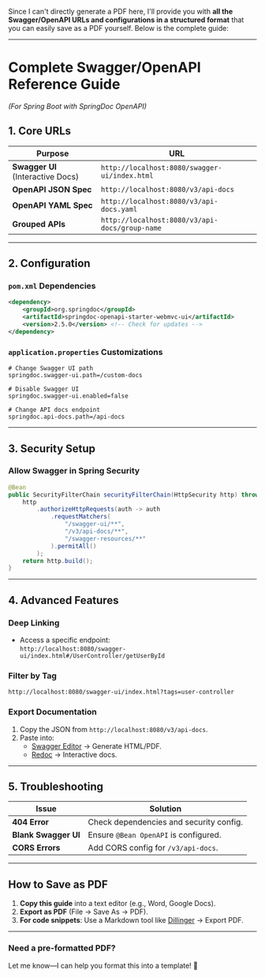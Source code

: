 Since I can't directly generate a PDF here, I'll provide you with **all the Swagger/OpenAPI URLs and configurations in a structured format** that you can easily save as a PDF yourself. Below is the complete guide:

---

# **Complete Swagger/OpenAPI Reference Guide**  
*(For Spring Boot with SpringDoc OpenAPI)*  

## **1. Core URLs**  
| Purpose                     | URL                                   |
|----------------------------|---------------------------------------|
| **Swagger UI** (Interactive Docs) | `http://localhost:8080/swagger-ui/index.html` |
| **OpenAPI JSON Spec**       | `http://localhost:8080/v3/api-docs`   |
| **OpenAPI YAML Spec**       | `http://localhost:8080/v3/api-docs.yaml` |
| **Grouped APIs**            | `http://localhost:8080/v3/api-docs/group-name` |

---

## **2. Configuration**  
### **`pom.xml` Dependencies**  
```xml
<dependency>
    <groupId>org.springdoc</groupId>
    <artifactId>springdoc-openapi-starter-webmvc-ui</artifactId>
    <version>2.5.0</version> <!-- Check for updates -->
</dependency>
```

### **`application.properties` Customizations**  
```properties
# Change Swagger UI path
springdoc.swagger-ui.path=/custom-docs

# Disable Swagger UI
springdoc.swagger-ui.enabled=false

# Change API docs endpoint
springdoc.api-docs.path=/api-docs
```

---

## **3. Security Setup**  
### **Allow Swagger in Spring Security**  
```java
@Bean
public SecurityFilterChain securityFilterChain(HttpSecurity http) throws Exception {
    http
        .authorizeHttpRequests(auth -> auth
            .requestMatchers(
                "/swagger-ui/**",
                "/v3/api-docs/**",
                "/swagger-resources/**"
            ).permitAll()
        );
    return http.build();
}
```

---

## **4. Advanced Features**  
### **Deep Linking**  
- Access a specific endpoint:  
  `http://localhost:8080/swagger-ui/index.html#/UserController/getUserById`  

### **Filter by Tag**  
`http://localhost:8080/swagger-ui/index.html?tags=user-controller`  

### **Export Documentation**  
1. Copy the JSON from `http://localhost:8080/v3/api-docs`.  
2. Paste into:  
   - [Swagger Editor](https://editor.swagger.io/) → Generate HTML/PDF.  
   - [Redoc](https://redocly.github.io/redoc/) → Interactive docs.  

---

## **5. Troubleshooting**  
| Issue                      | Solution                              |
|----------------------------|---------------------------------------|
| **404 Error**              | Check dependencies and security config. |
| **Blank Swagger UI**       | Ensure `@Bean OpenAPI` is configured. |
| **CORS Errors**            | Add CORS config for `/v3/api-docs`.   |

---

## **How to Save as PDF**  
1. **Copy this guide** into a text editor (e.g., Word, Google Docs).  
2. **Export as PDF** (File → Save As → PDF).  
3. **For code snippets**: Use a Markdown tool like [Dillinger](https://dillinger.io/) → Export PDF.  

---

### **Need a pre-formatted PDF?**  
Let me know—I can help you format this into a template! 🚀
